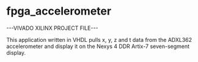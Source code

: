 # fpga_accelerometer

---VIVADO XILINX PROJECT FILE---

This application written in VHDL pulls x, y, z and t data from the ADXL362 accelerometer and display it on the Nexys 4 DDR Artix-7 seven-segment display.
